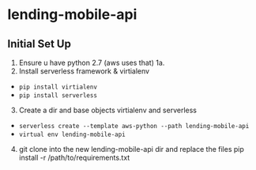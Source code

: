 # lending-mobile-api

## Initial Set Up

1. Ensure u have python 2.7 (aws uses that)
  1a.
2. Install serverless framework & virtialenv
  - `pip install virtialenv`
  - `pip install serverless`

3. Create a dir and base objects virtialenv and serverless
  - `serverless create --template aws-python --path lending-mobile-api`
  - `virtual env lending-mobile-api`

4. git clone into the new lending-mobile-api dir and replace the files
pip install -r /path/to/requirements.txt
